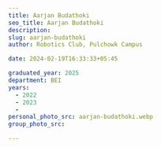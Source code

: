 ```yaml
---
title: Aarjan Budathoki
seo_title: Aarjan Budathoki
description: 
slug: aarjan-budathoki
author: Robotics Club, Pulchowk Campus

date: 2024-02-19T16:33:33+05:45

graduated_year: 2025
department: BEI
years:
  - 2022
  - 2023
  - 
personal_photo_src: aarjan-budathoki.webp
group_photo_src: 

---
```


